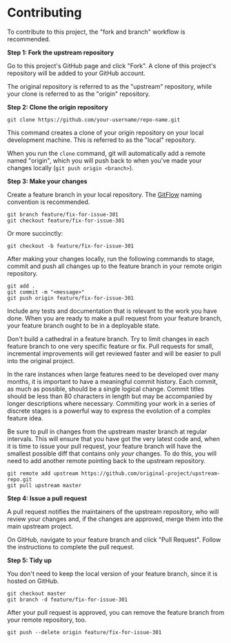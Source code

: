 
# Contributing

To contribute to this project, the "fork and branch" workflow is recommended.


**Step 1: Fork the upstream repository**

Go to this project's GitHub page and click "Fork". A clone of this project's repository will be added to your GitHub account.

The original repository is referred to as the "upstream" repository, while your clone is referred to as the "origin" repository.


**Step 2: Clone the origin repository**

    git clone https://github.com/your-username/repo-name.git

This command creates a clone of your origin repository on your local development machine. This is referred to as the "local" repository.

When you run the `clone` command, git will automatically add a remote named "origin", which you will push back to when you've made your changes locally (`git push origin <branch>`).


**Step 3: Make your changes**

Create a feature branch in your local repository. The [GitFlow](http://nvie.com/posts/a-successful-git-branching-model/) naming convention is recommended.

    git branch feature/fix-for-issue-301
    git checkout feature/fix-for-issue-301

Or more succinctly:

    git checkout -b feature/fix-for-issue-301

After making your changes locally, run the following commands to stage, commit and push all changes up to the feature branch in your remote origin repository.

    git add .
    git commit -m "<message>"
    git push origin feature/fix-for-issue-301

Include any tests and documentation that is relevant to the work you have done. When you are ready to make a pull request from your feature branch, your feature branch ought to be in a deployable state.

Don't build a cathedral in a feature branch. Try to limit changes in each feature branch to one very specific feature or fix. Pull requests for small, incremental improvements will get reviewed faster and will be easier to pull into the original project.

In the rare instances when large features need to be developed over many months, it is important to have a meaningful commit history. Each commit, as much as possible, should be a single logical change. Commit titles should be less than 80 characters in length but may be accompanied by longer descriptions where necessary. Commiting your work in a series of discrete stages is a powerful way to express the evolution of a complex feature idea.

Be sure to pull in changes from the upstream master branch at regular intervals. This will ensure that you have got the very latest code and, when it is time to issue your pull request, your feature branch will have the smallest possible diff that contains only _your_ changes. To do this, you will need to add another remote pointing back to the upstream repository.

    git remote add upstream https://github.com/original-project/upstream-repo.git
    git pull upstream master


**Step 4: Issue a pull request**

A pull request notifies the maintainers of the upstream repository, who will review your changes and, if the changes are approved, merge them into the main upstream project.

On GitHub, navigate to your feature branch and click "Pull Request". Follow the instructions to complete the pull request.


**Step 5: Tidy up**

You don't need to keep the local version of your feature branch, since it is hosted on GitHub.

    git checkout master
    git branch -d feature/fix-for-issue-301

After your pull request is approved, you can remove the feature branch from your remote repository, too.

    git push --delete origin feature/fix-for-issue-301

